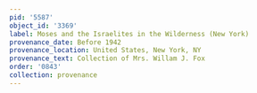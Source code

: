 ```yaml
---
pid: '5587'
object_id: '3369'
label: Moses and the Israelites in the Wilderness (New York)
provenance_date: Before 1942
provenance_location: United States, New York, NY
provenance_text: Collection of Mrs. Willam J. Fox
order: '0843'
collection: provenance
---
```

